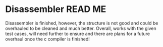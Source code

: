 # Disassembler READ ME

Disassembler is finished, however, the structure is not good and could be overhauled to be cleaned and much better.
Overall, works with the given test cases, will need further to ensure and there are plans for a future overhaul once
the c compiler is finished!